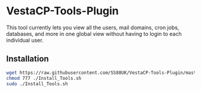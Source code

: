 # VestaCP-Tools-Plugin
This tool currently lets you view all the users, mail domains, cron jobs, databases, and more in one global view without having to login to each individual user.


## Installation

```bash
wget https://raw.githubusercontent.com/SS88UK/VestaCP-Tools-Plugin/master/Install_Tools.sh -O ./Install_Tools.sh
chmod 777 ./Install_Tools.sh
sudo ./Install_Tools.sh
```
